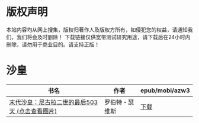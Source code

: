 # 版权声明

本站内容均从网上搜集，版权归著作人及版权方所有，如侵犯您的权益，请通知我们，我们将会及时删除！ 下载链接仅供宽带测试研究用途，请下载后在24小时内删除，请勿用于商业目的。请支持正版！

# 沙皇

| 书名 | 作者 | epub/mobi/azw3 |
| --- | --- | --- |
| [末代沙皇：尼古拉二世的最后503天 (点击查看图片)](https://www.dushupai.com/attachment/2024/06/12/eccc0c29fdf6b5f9.jpg) | 罗伯特・瑟维斯 | [下载](https://url89.ctfile.com/f/31084289-1375491478-017375?p=8866) |
